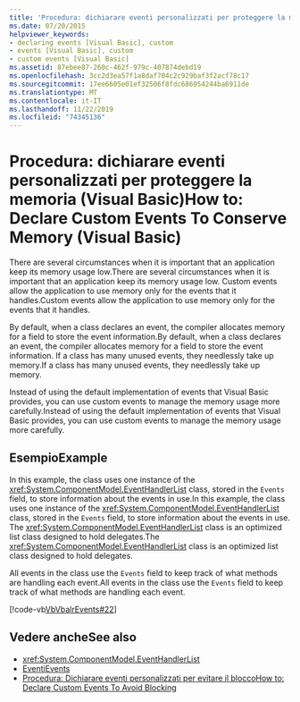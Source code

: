 ```yaml
---
title: 'Procedura: dichiarare eventi personalizzati per proteggere la memoria'
ms.date: 07/20/2015
helpviewer_keywords:
- declaring events [Visual Basic], custom
- events [Visual Basic], custom
- custom events [Visual Basic]
ms.assetid: 87ebee87-260c-462f-979c-407874debd19
ms.openlocfilehash: 3cc2d3ea57f1a8daf704c2c929baf3f2acf78c17
ms.sourcegitcommit: 17ee6605e01ef32506f8fdc686954244ba6911de
ms.translationtype: MT
ms.contentlocale: it-IT
ms.lasthandoff: 11/22/2019
ms.locfileid: "74345136"
---
```

# <a name="how-to-declare-custom-events-to-conserve-memory-visual-basic"></a><span data-ttu-id="abb60-102">Procedura: dichiarare eventi personalizzati per proteggere la memoria (Visual Basic)</span><span class="sxs-lookup"><span data-stu-id="abb60-102">How to: Declare Custom Events To Conserve Memory (Visual Basic)</span></span>
<span data-ttu-id="abb60-103">There are several circumstances when it is important that an application keep its memory usage low.</span><span class="sxs-lookup"><span data-stu-id="abb60-103">There are several circumstances when it is important that an application keep its memory usage low.</span></span> <span data-ttu-id="abb60-104">Custom events allow the application to use memory only for the events that it handles.</span><span class="sxs-lookup"><span data-stu-id="abb60-104">Custom events allow the application to use memory only for the events that it handles.</span></span>  
  
 <span data-ttu-id="abb60-105">By default, when a class declares an event, the compiler allocates memory for a field to store the event information.</span><span class="sxs-lookup"><span data-stu-id="abb60-105">By default, when a class declares an event, the compiler allocates memory for a field to store the event information.</span></span> <span data-ttu-id="abb60-106">If a class has many unused events, they needlessly take up memory.</span><span class="sxs-lookup"><span data-stu-id="abb60-106">If a class has many unused events, they needlessly take up memory.</span></span>  
  
 <span data-ttu-id="abb60-107">Instead of using the default implementation of events that Visual Basic provides, you can use custom events to manage the memory usage more carefully.</span><span class="sxs-lookup"><span data-stu-id="abb60-107">Instead of using the default implementation of events that Visual Basic provides, you can use custom events to manage the memory usage more carefully.</span></span>  
  
## <a name="example"></a><span data-ttu-id="abb60-108">Esempio</span><span class="sxs-lookup"><span data-stu-id="abb60-108">Example</span></span>  
 <span data-ttu-id="abb60-109">In this example, the class uses one instance of the <xref:System.ComponentModel.EventHandlerList> class, stored in the `Events` field, to store information about the events in use.</span><span class="sxs-lookup"><span data-stu-id="abb60-109">In this example, the class uses one instance of the <xref:System.ComponentModel.EventHandlerList> class, stored in the `Events` field, to store information about the events in use.</span></span> <span data-ttu-id="abb60-110">The <xref:System.ComponentModel.EventHandlerList> class is an optimized list class designed to hold delegates.</span><span class="sxs-lookup"><span data-stu-id="abb60-110">The <xref:System.ComponentModel.EventHandlerList> class is an optimized list class designed to hold delegates.</span></span>  
  
 <span data-ttu-id="abb60-111">All events in the class use the `Events` field to keep track of what methods are handling each event.</span><span class="sxs-lookup"><span data-stu-id="abb60-111">All events in the class use the `Events` field to keep track of what methods are handling each event.</span></span>  
  
 [!code-vb[VbVbalrEvents#22](~/samples/snippets/visualbasic/VS_Snippets_VBCSharp/VbVbalrEvents/VB/Class1.vb#22)]  
  
## <a name="see-also"></a><span data-ttu-id="abb60-112">Vedere anche</span><span class="sxs-lookup"><span data-stu-id="abb60-112">See also</span></span>

- <xref:System.ComponentModel.EventHandlerList>
- [<span data-ttu-id="abb60-113">Eventi</span><span class="sxs-lookup"><span data-stu-id="abb60-113">Events</span></span>](../../../../visual-basic/programming-guide/language-features/events/index.md)
- [<span data-ttu-id="abb60-114">Procedura: Dichiarare eventi personalizzati per evitare il blocco</span><span class="sxs-lookup"><span data-stu-id="abb60-114">How to: Declare Custom Events To Avoid Blocking</span></span>](../../../../visual-basic/programming-guide/language-features/events/how-to-declare-custom-events-to-avoid-blocking.md)
